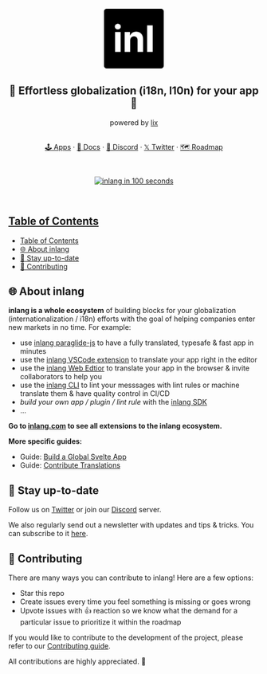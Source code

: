 <p align="center">
  <a href="https://github.com/inlang/monorepo">  </a>

  <img src="https://github.com/inlang/monorepo/blob/main/inlang/assets/logo_rounded.png?raw=true" alt="inlang icon" width="120px">
  
  <h2 align="center">
    🎄 Effortless globalization (i18n, l10n) for your app 🎄
  </h2>
  
  <p align="center">powered by <a href="https://github.com/inlang/monorepo/tree/main/lix" target="_blank">lix</p>

  <p align="center">
    <br>
    <a href='https://inlang.com/c/apps' target="_blank">🕹️ Apps</a>
    ·
    <a href='https://inlang.com/documentation' target="_blank">📄 Docs</a>
    ·
    <a href='https://discord.gg/gdMPPWy57R' target="_blank">💙 Discord</a>
    ·
    <a href='https://twitter.com/inlangHQ' target="_blank">𝕏 Twitter</a>
    ·
    <a href='https://github.com/orgs/inlang/projects/39' target="_blank">🗺️ Roadmap</a>
  </p>
</p>

<br>

<p align="center">
<a href='https://www.youtube.com/watch?v=mB2-Ze-SjXE' target="_blank">
	<img src="https://img.youtube.com/vi/mB2-Ze-SjXE/mqdefault.jpg" alt="inlang in 100 seconds"
</a>
</p>

<br>

<!-- BODY -->

## Table of Contents

- [Table of Contents](#table-of-contents)
- [🌐 About inlang](#-about-inlang)
- [:bell: Stay up-to-date](#bell-stay-up-to-date)
- [:balloon: Contributing](#balloon-contributing)

## 🌐 About inlang

**inlang is a whole ecosystem** of building blocks for your globalization (internationalization / i18n) efforts with the goal of helping companies enter new markets in no time. For example:

- use [inlang paraglide-js](https://inlang.com/m/gerre34r/library-inlang-paraglideJs) to have a fully translated, typesafe & fast app in minutes
- use the [inlang VSCode extension](https://inlang.com/m/r7kp499g/app-inlang-ideExtension) to translate your app right in the editor
- use the [inlang Web Edtior](https://inlang.com/m/tdozzpar/app-inlang-editor) to translate your app in the browser & invite collaborators to help you
- use the [inlang CLI](https://inlang.com/m/2qj2w8pu/app-inlang-cli) to lint your messsages with lint rules or machine translate them & have quality control in CI/CD
- *build your own app / plugin / lint rule* with the [inlang SDK](https://inlang.com/documentation)
- ...

**Go to [inlang.com](https://inlang.com) to see all extensions to the inlang ecosystem.**

**More specific guides:**

- Guide: [Build a Global Svelte App](https://inlang.com/g/2fg8ng94/guide-nilsjacobsen-buildAGlobalSvelteApp)
- Guide: [Contribute Translations](https://inlang.com/g/6ddyhpoi/guide-nilsjacobsen-contributeTranslationsWithFink)

## :bell: Stay up-to-date

Follow us on [Twitter](https://twitter.com/inlangHQ) or join our [Discord](https://discord.gg/gdMPPWy57R) server. 

We also regularly send out a newsletter with updates and tips & tricks. You can subscribe to it [here](https://inlang.com/newsletter).


## :balloon: Contributing

There are many ways you can contribute to inlang! Here are a few options:

- Star this repo
- Create issues every time you feel something is missing or goes wrong
- Upvote issues with 👍 reaction so we know what the demand for a particular issue to prioritize it within the roadmap

If you would like to contribute to the development of the project, please refer to our [Contributing guide](https://github.com/inlang/monorepo/blob/main/CONTRIBUTING.md).

All contributions are highly appreciated. 🙏

